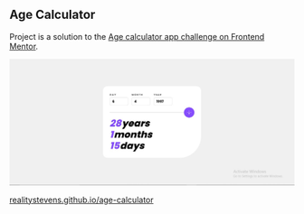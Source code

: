## Age Calculator

Project is a solution to the [Age calculator app challenge on Frontend Mentor](https://www.frontendmentor.io/challenges/age-calculator-app-dF9DFFpj-Q).

![Screenshot of Age Calculator webpage](https://github.com/realitystevens/age-calculator/raw/main/images/page_screenshot.jpg)

[realitystevens.github.io/age-calculator](https://realitystevens.github.io/age-calculator)